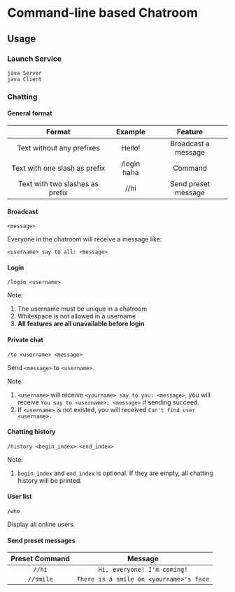 # Command-line based Chatroom

## Usage

### Launch Service
``` 
java Server
java Client
```

### Chatting

#### General format

|Format|Example|Feature|
|:-:|:-:|:-:|
|Text without any prefixes|Hello!|Broadcast a message|
|Text with one slash as prefix|/login haha|Command|
|Text with two slashes as prefix|//hi|Send preset message|

#### Broadcast

`<message>`

Everyone in the chatroom will receive a message like:

`<username> say to all: <message>`

#### Login

`/login <username>` 

Note:

1. The username must be unique in a chatroom
2. Whitespace is not allowed in a username
3. **All features are all unavailable before login**

#### Private chat
`/to <username> <message>`

Send `<message>` to `<username>`.

Note:

1. `<username>` will receive `<yourname> say to you: <message>`, you will receive `You say to <username>: <message>` if sending succeed.
2. If `<username>` is not existed, you will received `Can't find user <username>.`

#### Chatting history

`/history <begin_index> <end_index>`

Note:
1. `begin_index` and `end_index` is optional. If they are empty, all chatting history will be printed.

#### User list

`/who`

Display all online users.

#### Send preset messages

|Preset Command|Message|
|:-:|:-:|
|`//hi`|`Hi, everyone! I'm coming!`| 
|`//smile`|`There is a smile on <yourname>'s face`|